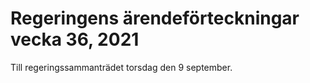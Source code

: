 # Regeringens ärendeförteckningar vecka 36, 2021

Till regeringssammanträdet torsdag den 9 september.
